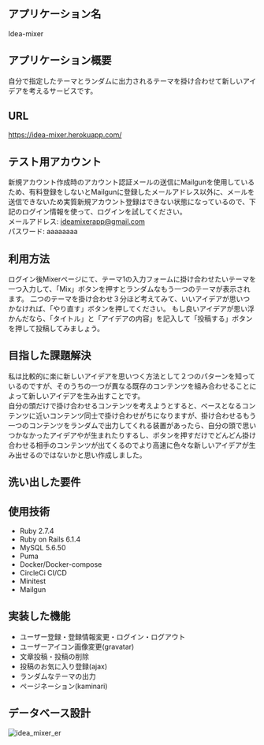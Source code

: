 ## アプリケーション名
Idea-mixer

## アプリケーション概要
自分で指定したテーマとランダムに出力されるテーマを掛け合わせて新しいアイデアを考えるサービスです。

## URL
https://idea-mixer.herokuapp.com/

## テスト用アカウント
新規アカウント作成時のアカウント認証メールの送信にMailgunを使用しているため、有料登録をしないとMailgunに登録したメールアドレス以外に、メールを送信できないため実質新規アカウント登録はできない状態になっているので、下記のログイン情報を使って、ログインを試してください。  
メールアドレス: ideamixerapp@gmail.com  
パスワード: aaaaaaaa

## 利用方法
ログイン後Mixerページにて、テーマ1の入力フォームに掛け合わせたいテーマを一つ入力して、「Mix」ボタンを押すとランダムなもう一つのテーマが表示されます。 二つのテーマを掛け合わせ３分ほど考えてみて、いいアイデアが思いつかなければ、「やり直す」ボタンを押してください。 もし良いアイデアが思い浮かんだなら、「タイトル」と「アイデアの内容」を記入して「投稿する」ボタンを押して投稿してみましょう。

## 目指した課題解決
私は比較的に楽に新しいアイデアを思いつく方法として２つのパターンを知っているのですが、そのうちの一つが異なる既存のコンテンツを組み合わせることによって新しいアイデアを生み出すことです。  
自分の頭だけで掛け合わせるコンテンツを考えようとすると、ベースとなるコンテンツに近いコンテンツ同士で掛け合わせがちになりますが、掛け合わせるもう一つのコンテンツをランダムで出力してくれる装置があったら、自分の頭で思いつかなかったアイデアやが生まれたりするし、ボタンを押すだけでどんどん掛け合わせる相手のコンテンツが出てくるのでより高速に色々な新しいアイデアが生み出せるのではないかと思い作成しました。

## 洗い出した要件

## 使用技術
- Ruby 2.7.4
- Ruby on Rails 6.1.4
- MySQL 5.6.50
- Puma
- Docker/Docker-compose
- CircleCi CI/CD
- Minitest
- Mailgun

## 実装した機能
- ユーザー登録・登録情報変更・ログイン・ログアウト
- ユーザーアイコン画像変更(gravatar)
- 文章投稿・投稿の削除
- 投稿のお気に入り登録(ajax)
- ランダムなテーマの出力
- ページネーション(kaminari)

## データベース設計
![idea_mixer_er](https://user-images.githubusercontent.com/84421494/135770959-c5b40787-372c-4402-9ab1-c28eab8f5498.png)
